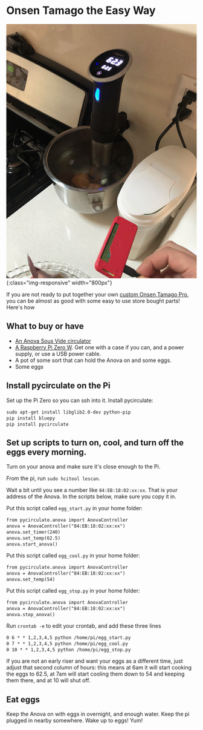 # Onsen Tamago the Easy Way 

 ![Anova](pics/anova.jpg){:class="img-responsive" width="800px"}

If you are not ready to put together your own [custom Onsen Tamago Pro](http://onsentamago.pro), you can be almost as good with some easy to use store bought parts! Here's how

## What to buy or have

 * [An Anova Sous Vide circulator](https://www.amazon.com/Anova-Culinary-Precision-Bluetooth-Circulator/dp/B00UKPBXM4)
 * [A Raspberry Pi Zero W](https://www.amazon.com/CanaKit-Raspberry-Wireless-Official-Supply/dp/B071L2ZQZX). Get one with a case if you can, and a power supply, or use a USB power cable.
 * A pot of some sort that can hold the Anova on and some eggs.
 * Some eggs

## Install pycirculate on the Pi

Set up the Pi Zero so you can ssh into it. Install pycirculate:

```
sudo apt-get install libglib2.0-dev python-pip
pip install bluepy
pip install pycirculate
```

## Set up scripts to turn on, cool, and turn off the eggs every morning.

Turn on your anova and make sure it's close enough to the Pi. 

From the pi, run `sudo hcitool lescan`. 

Wait a bit until you see a number like `84:EB:18:02:xx:xx`. That is your address of the Anova. In the scripts below, make sure you copy it in.

Put this script called `egg_start.py` in your home folder:

```
from pycirculate.anova import AnovaController
anova = AnovaController("84:EB:18:02:xx:xx")
anova.set_timer(240)
anova.set_temp(62.5)
anova.start_anova()
```

Put this script called `egg_cool.py` in your home folder:

```
from pycirculate.anova import AnovaController
anova = AnovaController("84:EB:18:02:xx:xx")
anova.set_temp(54)
```

Put this script called `egg_stop.py` in your home folder:

```
from pycirculate.anova import AnovaController
anova = AnovaController("84:EB:18:02:xx:xx")
anova.stop_anova()
```

Run `crontab -e` to edit your crontab, and add these three lines

```
0 6 * * 1,2,3,4,5 python /home/pi/egg_start.py
0 7 * * 1,2,3,4,5 python /home/pi/egg_cool.py
0 10 * * 1,2,3,4,5 python /home/pi/egg_stop.py
```

If you are not an early riser and want your eggs as a different time, just adjust that second column of hours: this means at 6am it will start cooking the eggs to 62.5, at 7am will start cooling them down to 54 and keeping them there, and at 10 will shut off. 

## Eat eggs

Keep the Anova on with eggs in overnight, and enough water. Keep the pi plugged in nearby somewhere. Wake up to eggs! Yum!



